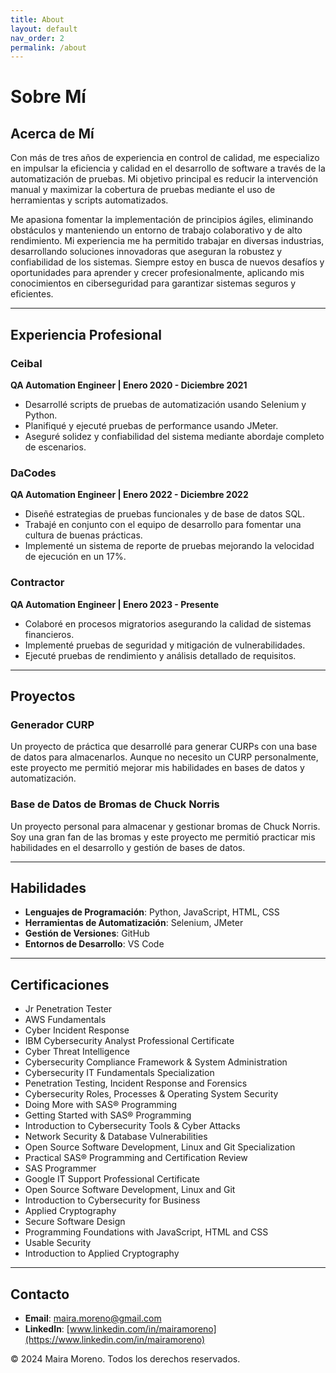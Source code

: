 ```yaml
---
title: About
layout: default
nav_order: 2
permalink: /about
---
```


# Sobre Mí


## Acerca de Mí
Con más de tres años de experiencia en control de calidad, me especializo en impulsar la eficiencia y calidad en el desarrollo de software a través de la automatización de pruebas. Mi objetivo principal es reducir la intervención manual y maximizar la cobertura de pruebas mediante el uso de herramientas y scripts automatizados.

Me apasiona fomentar la implementación de principios ágiles, eliminando obstáculos y manteniendo un entorno de trabajo colaborativo y de alto rendimiento. Mi experiencia me ha permitido trabajar en diversas industrias, desarrollando soluciones innovadoras que aseguran la robustez y confiabilidad de los sistemas. Siempre estoy en busca de nuevos desafíos y oportunidades para aprender y crecer profesionalmente, aplicando mis conocimientos en ciberseguridad para garantizar sistemas seguros y eficientes.

---

## Experiencia Profesional

### Ceibal
**QA Automation Engineer | Enero 2020 - Diciembre 2021**
- Desarrollé scripts de pruebas de automatización usando Selenium y Python.
- Planifiqué y ejecuté pruebas de performance usando JMeter.
- Aseguré solidez y confiabilidad del sistema mediante abordaje completo de escenarios.

### DaCodes
**QA Automation Engineer | Enero 2022 - Diciembre 2022**
- Diseñé estrategias de pruebas funcionales y de base de datos SQL.
- Trabajé en conjunto con el equipo de desarrollo para fomentar una cultura de buenas prácticas.
- Implementé un sistema de reporte de pruebas mejorando la velocidad de ejecución en un 17%.

### Contractor
**QA Automation Engineer | Enero 2023 - Presente**
- Colaboré en procesos migratorios asegurando la calidad de sistemas financieros.
- Implementé pruebas de seguridad y mitigación de vulnerabilidades.
- Ejecuté pruebas de rendimiento y análisis detallado de requisitos.

---

## Proyectos

### Generador CURP
Un proyecto de práctica que desarrollé para generar CURPs con una base de datos para almacenarlos. Aunque no necesito un CURP personalmente, este proyecto me permitió mejorar mis habilidades en bases de datos y automatización.

### Base de Datos de Bromas de Chuck Norris
Un proyecto personal para almacenar y gestionar bromas de Chuck Norris. Soy una gran fan de las bromas y este proyecto me permitió practicar mis habilidades en el desarrollo y gestión de bases de datos.

---

## Habilidades

- **Lenguajes de Programación**: Python, JavaScript, HTML, CSS
- **Herramientas de Automatización**: Selenium, JMeter
- **Gestión de Versiones**: GitHub
- **Entornos de Desarrollo**: VS Code

---

## Certificaciones
- Jr Penetration Tester
- AWS Fundamentals
- Cyber Incident Response
- IBM Cybersecurity Analyst Professional Certificate
- Cyber Threat Intelligence
- Cybersecurity Compliance Framework & System Administration
- Cybersecurity IT Fundamentals Specialization
- Penetration Testing, Incident Response and Forensics
- Cybersecurity Roles, Processes & Operating System Security
- Doing More with SAS® Programming
- Getting Started with SAS® Programming
- Introduction to Cybersecurity Tools & Cyber Attacks
- Network Security & Database Vulnerabilities
- Open Source Software Development, Linux and Git Specialization
- Practical SAS® Programming and Certification Review
- SAS Programmer
- Google IT Support Professional Certificate
- Open Source Software Development, Linux and Git
- Introduction to Cybersecurity for Business
- Applied Cryptography
- Secure Software Design
- Programming Foundations with JavaScript, HTML and CSS
- Usable Security
- Introduction to Applied Cryptography

---

## Contacto

- **Email**: [maira.moreno@gmail.com](mailto:maira.moreno@gmail.com)
- **LinkedIn**: [www.linkedin.com/in/mairamoreno](https://www.linkedin.com/in/mairamoreno)

<div class="footer">
  <p>© 2024 Maira Moreno. Todos los derechos reservados.</p>
</div>
